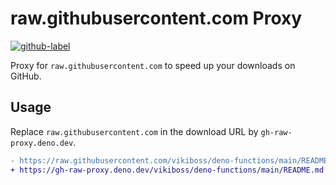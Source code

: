 # raw.githubusercontent.com Proxy

[![github-label](https://img.shields.io/badge/gitub-000000?style=for-the-badge&logo=github)](https://github.com/vikiboss/deno-functions/tree/main/functions/gh-raw-proxy)

Proxy for `raw.githubusercontent.com` to speed up your downloads on GitHub.

## Usage

Replace `raw.githubusercontent.com` in the download URL by `gh-raw-proxy.deno.dev`.

```diff
- https://raw.githubusercontent.com/vikiboss/deno-functions/main/README.md
+ https://gh-raw-proxy.deno.dev/vikiboss/deno-functions/main/README.md
```
